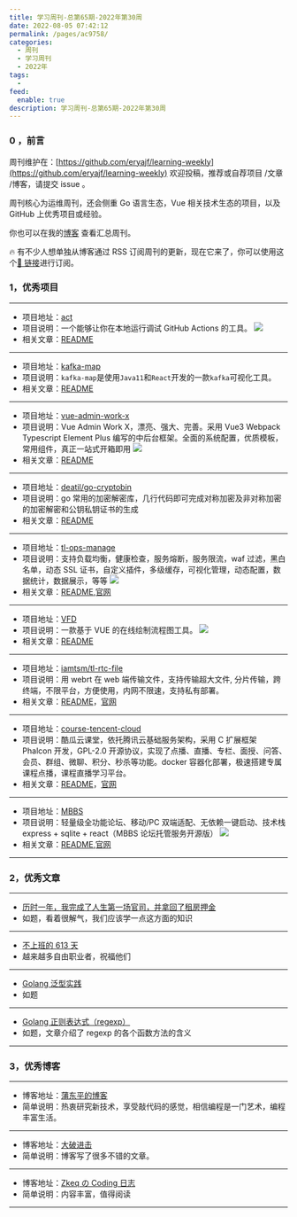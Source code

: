 ```yaml
---
title: 学习周刊-总第65期-2022年第30周
date: 2022-08-05 07:42:12
permalink: /pages/ac9758/
categories:
  - 周刊
  - 学习周刊
  - 2022年
tags:
  -
feed:
  enable: true
description: 学习周刊-总第65期-2022年第30周
---
```


### 0 ，前言

周刊维护在：[https://github.com/eryajf/learning-weekly](https://github.com/eryajf/learning-weekly) 欢迎投稿，推荐或自荐项目 /文章 /博客，请提交 issue 。

周刊核心为运维周刊，还会侧重 Go 语言生态，Vue 相关技术生态的项目，以及 GitHub 上优秀项目或经验。

你也可以在我的[博客](http://fsvip.gitee.io/hexo-theme-fluid//learning-weekly/) 查看汇总周刊。

🔥 有不少人想单独从博客通过 RSS 订阅周刊的更新，现在它来了，你可以使用这个[🔗 链接](http://fsvip.gitee.io/hexo-theme-fluid//learning-weekly.xml)进行订阅。

### 1，优秀项目

---

- 项目地址：[act](https://github.com/nektos/act)
- 项目说明：一个能够让你在本地运行调试 GitHub Actions 的工具。
  ![](http://t.eryajf.net/imgs/2022/07/8ac617670aa092b5.gif)
- 相关文章：[README](https://github.com/nektos/act#readme)

---

- 项目地址：[kafka-map](https://github.com/dushixiang/kafka-map)
- 项目说明：`kafka-map`是使用`Java11`和`React`开发的一款`kafka`可视化工具。
- 相关文章：[README](https://github.com/dushixiang/kafka-map/blob/master/README-zh_CN.md)

---

- 项目地址：[vue-admin-work-x](https://github.com/qingqingxuan/vue-admin-work-x)
- 项目说明：Vue Admin Work X，漂亮、强大、完善。采用 Vue3 Webpack Typescript Element Plus 编写的中后台框架。全面的系统配置，优质模板，常用组件，真正一站式开箱即用
  ![](http://t.eryajf.net/imgs/2022/07/912bd1b9eaacba1a.png)
- 相关文章：[README](https://github.com/qingqingxuan/vue-admin-work-x#readme)

---

- 项目地址：[deatil/go-cryptobin](https://github.com/deatil/go-cryptobin)
- 项目说明：go 常用的加密解密库，几行代码即可完成对称加密及非对称加密的加密解密和公钥私钥证书的生成
- 相关文章：[README](https://github.com/deatil/go-cryptobin#readme)

---

- 项目地址：[tl-ops-manage](https://github.com/iamtsm/tl-ops-manage)
- 项目说明：支持负载均衡，健康检查，服务熔断，服务限流，waf 过滤，黑白名单，动态 SSL 证书，自定义插件，多级缓存，可视化管理，动态配置，数据统计，数据展示，等等
  ![](http://t.eryajf.net/imgs/2022/07/0607119f4c3f5eeb.png)
- 相关文章：[README](https://github.com/iamtsm/tl-ops-manage#readme),[官网](https://tlops.iamtsm.cn/website/index.html)

---

- 项目地址：[VFD](https://github.com/ZFSNYJ/VFD)
- 项目说明：一款基于 VUE 的在线绘制流程图工具。
  ![](http://t.eryajf.net/imgs/2022/07/14d116ebd77a358b.png)
- 相关文章：[README](https://github.com/ZFSNYJ/VFD#readme)

---

- 项目地址：[iamtsm/tl-rtc-file](https://github.com/iamtsm/tl-rtc-file)
- 项目说明：用 webrt 在 web 端传输文件，支持传输超大文件, 分片传输，跨终端，不限平台，方便使用，内网不限速，支持私有部署。
- 相关文章：[README](https://github.com/iamtsm/tl-rtc-file#readme)，[官网](https://im.iamtsm.cn/file/)

---

- 项目地址：[course-tencent-cloud](https://github.com/xiaochong0302/course-tencent-cloud)
- 项目说明：酷瓜云课堂，依托腾讯云基础服务架构，采用 C 扩展框架 Phalcon 开发，GPL-2.0 开源协议，实现了点播、直播、专栏、面授、问答、会员、群组、微聊、积分、秒杀等功能。docker 容器化部署，极速搭建专属课程点播，课程直播学习平台。
- 相关文章：[README](https://github.com/xiaochong0302/course-tencent-cloud#readme)，[官网](https://koogua.com/)

---

- 项目地址：[MBBS](https://github.com/linfaxin/MBBS)
- 项目说明：轻量级全功能论坛、移动/PC 双端适配、无依赖一键启动、技术栈 express + sqlite + react（MBBS 论坛托管服务开源版）
  ![](http://t.eryajf.net/imgs/2022/08/083a1a45c7dcbbcd.png)
- 相关文章：[README](https://github.com/linfaxin/mbbs#readme),[官网](http://mbbs.cc/)

---

### 2，优秀文章

---

- [历时一年，我完成了人生第一场官司，并拿回了租房押金](https://greatdk.com/1844.html)
- 如题，看着很解气，我们应该学一点这方面的知识

---

- [不上班的 613 天](https://hawstein.com/2020/02/17/be-an-indie-hacker-for-613-days/)
- 越来越多自由职业者，祝福他们

---

- [Golang 泛型实践](https://windard.com/blog/2022/05/17/Golang-Generic)
- 如题

---

- [Golang 正则表达式（regexp）](https://blog.csdn.net/guyan0319/article/details/87873070?spm=1001.2014.3001.5501)
- 如题，文章介绍了 regexp 的各个函数方法的含义

---

### 3，优秀博客

---

- 博客地址：[蒲东平的博客](https://pudongping.com)
- 简单说明：热衷研究新技术，享受敲代码的感觉，相信编程是一门艺术，编程丰富生活。

---

- 博客地址：[大破进击](https://jesor.me/)
- 简单说明：博客写了很多不错的文章。

---

- 博客地址：[Zkeq の Coding 日志](https://icodeq.com/)
- 简单说明：内容丰富，值得阅读

---
